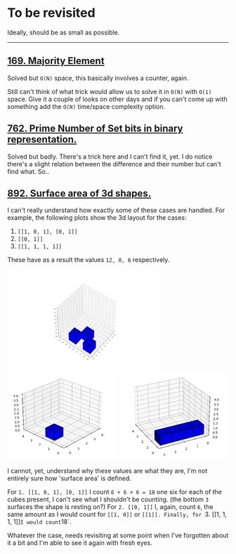 # To be revisited

Ideally, should be as small as possible. 

---

## [169. Majority Element][169]

Solved but `O(N)` space, this basically involves a counter, again. 

Still can't think of what trick would allow us to solve it in `O(N)` with `O(1)` space. Give it a couple of looks on other days and if you can't come up with something
add the `O(N)` time/space complexity option.

## [762. Prime Number of Set bits in binary representation.][762]

Solved but badly. There's a trick here and I can't find it, yet. I do notice there's a slight relation
between the difference and their number but can't find what. So..

## [892. Surface area of 3d shapes.][892]

I can't really understand how exactly some of these cases are handled. For example, the following plots show the 3d layout for the cases:

 1. `[[1, 0, 1], [0, 1]]`
 2. `[[0, 1]]` 
 3. `[[1, 1, 1, 1]]`

These have as a result the values `12, 0, 6` respectively.

<p align="left" float="left">
	<img src="misc/images/1_0_1__0_1.png" width="350" height="230"/>
	<img src="misc/images/plot_0_1.png" width="250" height="200"/>
	<img src="misc/images/plot_all_zeroes.png" width="250" height="200"/>
</p>


I cannot, yet, understand why these values are what they are, I'm not entirely sure how 'surface area' is defined. 

For `1. [[1, 0, 1], [0, 1]]` I count `6 + 6 + 6 = 18` one six for each of the cubes present, I can't see what I shouldn't be counting. (the bottom `3` surfaces the shape is resting on?)
For `2. [[0, 1]]` I, again, count `6`, the same amount as I would count for `[[1, 0]]` or `[[1]].
Finally, for `3. [[1, 1, 1, 1]]` I would count `18`. 

Whatever the case, needs revisiting at some point when I've forgotten about it a bit and I'm able to see it again with fresh eyes.

[169]: https://leetcode.com/problems/majority-element/
[762]: https://leetcode.com/problems/prime-number-of-set-bits-in-binary-representation/
[892]: https://leetcode.com/problems/surface-area-of-3d-shapes/